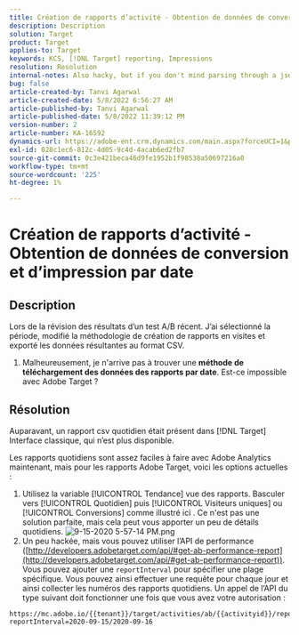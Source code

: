 ```yaml
---
title: Création de rapports d’activité - Obtention de données de conversion et d’impression par date
description: Description
solution: Target
product: Target
applies-to: Target
keywords: KCS, [!DNL Target] reporting, Impressions
resolution: Resolution
internal-notes: Also hacky, but if you don't mind parsing through a json file for the data, the UI makes a request to get that daily data when you load the trend report above you could grab. If you monitor the network calls it should be one with the file name of performance.at.json.
bug: false
article-created-by: Tanvi Agarwal
article-created-date: 5/8/2022 6:56:27 AM
article-published-by: Tanvi Agarwal
article-published-date: 5/8/2022 11:39:12 PM
version-number: 2
article-number: KA-16592
dynamics-url: https://adobe-ent.crm.dynamics.com/main.aspx?forceUCI=1&pagetype=entityrecord&etn=knowledgearticle&id=8a5720f9-9bce-ec11-a7b5-0022480a8d10
exl-id: 028c1ec6-812c-4d05-9c4d-4acab6ed2fb7
source-git-commit: 0c3e421beca46d9fe1952b1f98538a50697216a0
workflow-type: tm+mt
source-wordcount: '225'
ht-degree: 1%

---
```


# Création de rapports d’activité - Obtention de données de conversion et d’impression par date

## Description


Lors de la révision des résultats d’un test A/B récent. J’ai sélectionné la période, modifié la méthodologie de création de rapports en visites et exporté les données résultantes au format CSV.

1. Malheureusement, je n&#39;arrive pas à trouver une <b>méthode de téléchargement des données des rapports par date</b>. Est-ce impossible avec Adobe Target ?





## Résolution


Auparavant, un rapport csv quotidien était présent dans [!DNL Target] Interface classique, qui n’est plus disponible.



Les rapports quotidiens sont assez faciles à faire avec Adobe Analytics maintenant, mais pour les rapports Adobe Target, voici les options actuelles :

1. Utilisez la variable [!UICONTROL Tendance] vue des rapports. Basculer vers [!UICONTROL Quotidien] puis [!UICONTROL Visiteurs uniques] ou [!UICONTROL Conversions] comme illustré ici . Ce n&#39;est pas une solution parfaite, mais cela peut vous apporter un peu de détails quotidiens. ![9-15-2020 5-57-14 PM.png](https://experienceleaguecommunities.adobe.com/t5/image/serverpage/image-id/26856iB79D1F7E2EB217FD/image-size/medium?v=1.0&amp;amp;px=400)
2. Un peu hackée, mais vous pouvez utiliser l’API de performance ([http://developers.adobetarget.com/api/#get-ab-performance-report](http://developers.adobetarget.com/api/#get-ab-performance-report)). Vous pouvez ajouter une `reportInterval` pour spécifier une plage spécifique. Vous pouvez ainsi effectuer une requête pour chaque jour et ainsi collecter les numéros des rapports quotidiens. Un appel de l’API du type suivant doit fonctionner une fois que vous avez votre autorisation :



```
https://mc.adobe.io/{{tenant}}/target/activities/ab/{{activityid}}/report/performance?reportInterval=2020-09-15/2020-09-16
```

